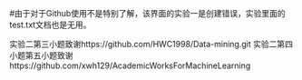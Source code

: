 #由于对于Github使用不是特别了解，该界面的实验一是创建错误，实验里面的test.txt文档也是无用。

实验二第三小题致谢https://github.com/HWC1998/Data-mining.git
实验二第四小题第五小题致谢https://github.com/xwh129/AcademicWorksForMachineLearning
